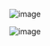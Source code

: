 ![image](https://github.com/web-god/tutorial-website-4/assets/132649294/e4e91822-8a73-45a0-9420-48891718c25b)

![image](https://github.com/web-god/tutorial-website-4/assets/132649294/10ab9216-33b0-4f57-b74f-5bcc68f282b3)

